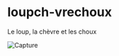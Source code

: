 # loupch-vrechoux
Le loup, la chèvre et les choux

![Capture](https://user-images.githubusercontent.com/22852604/65902937-5e2a6a80-e3b3-11e9-8a3a-df8e0215b6a0.PNG)

